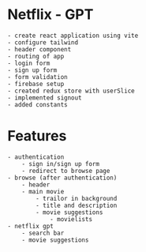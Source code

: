 # Netflix - GPT
    - create react application using vite
    - configure tailwind
    - header component
    - routing of app
    - login form
    - sign up form
    - form validation
    - firebase setup
    - created redux store with userSlice
    - implemented signout
    - added constants

# Features
    - authentication
        - sign in/sign up form
        - redirect to browse page
    - browse (after authentication)
        - header
        - main movie
            - trailor in background
            - title and description
            - movie suggestions
                - movielists
    - netflix gpt
        - search bar
        - movie suggestions
        